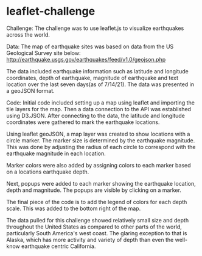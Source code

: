 # leaflet-challenge
Challenge:
The challenge was to use leaflet.js to visualize earthquakes across the world.

Data:
The map of earthquake sites was based on data from the US Geological Survey site below:
http://earthquake.usgs.gov/earthquakes/feed/v1.0/geojson.php

The data included earthquake information such as latitude and longitude coordinates, depth of earthquake, magnitude of earthquake and text location over the last seven days(as of 7/14/21).  The data was presented in a geoJSON format.


Code:
Initial code included setting up a map using leaflet and importing the tile layers for the map.  Then a data connection to the API was established using D3.JSON.  After connecting to the data, the latitude and longitude coordinates were gathered to mark the earthquake locations.

Using leaflet geoJSON, a map layer was created to show locations with a circle marker.  The marker size is determined by the earthquake magnitude.  This was done by adjusting the radius of each circle to correspond with the earthquake magnitude in each location.

Marker colors were also added by assigning colors to each marker based on a locations earthquake depth.

Next, popups were added to each marker showing the earthquake location, depth and magnitude.  The popups are visible by clicking on a marker.

The final piece of the code is to add the legend of colors for each depth scale.  This was added to the bottom right of the map.

The data pulled for this challenge showed relatively small size and depth throughout the United States as compared to other parts of the world, particularly South America's west coast.  The glaring exception to that is Alaska, which has more activity and variety of depth than even the well-know earthquake centric California.

